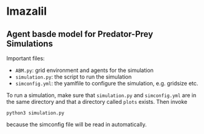 # Imazalil

## Agent basde model for Predator-Prey Simulations

Important files:
- `ABM.py`: grid environment and agents for the simulation
- `simulation.py`: the script to run the simulation
- `simconfig.yml`: the yamlfile to configure the simulation, e.g. gridsize etc.

To run a simulation, make sure that `simulation.py` and `simconfig.yml` are in the same directory and that a directory called `plots` exists. Then invoke
```
python3 simulation.py
```
because the simconfig file will be read in automatically.


